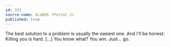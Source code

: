 ```yaml
---
id: 331
source-name: GLaDOS (Portal 2)
published: true
---
```

The best solution to a problem is usually the easiest one. And I'll be honest: Killing you is hard. [...] You know what? You win. Just... go.
